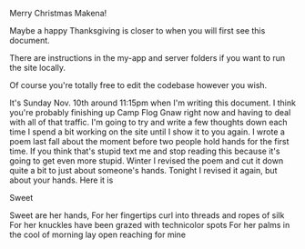 Merry Christmas Makena!

Maybe a happy Thanksgiving is closer to when you will first see this document.

There are instructions in the my-app and server folders if you want to run the site locally.

Of course you're totally free to edit the codebase however you wish.

It's Sunday Nov. 10th around 11:15pm when I'm writing this document.
I think you're probably finishing up Camp Flog Gnaw right now and having to deal with all of that traffic.
I'm going to try and write a few thoughts down each time I spend a bit working on the site
until I show it to you again.
I wrote a poem last fall about the moment before two people hold hands for the first time.
If you think that's stupid text me and stop reading this because it's going to get even more stupid.
Winter I revised the poem and cut it down quite a bit to just about someone's hands.
Tonight I revised it again, but about your hands. Here it is

Sweet

Sweet are her hands,
For her fingertips curl into threads and ropes of silk
For her knuckles have been grazed with technicolor spots
For her palms in the cool of morning lay open reaching for mine
